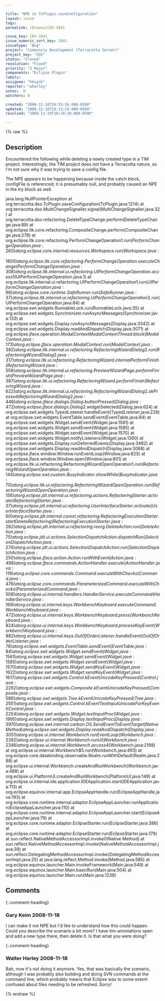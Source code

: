 ```yaml
---

title: "NPE in TcPlugin.saveConfiguration"
layout: issue
tags: 
permalink: /browse/CDV-1041

issue_key: CDV-1041
issue_numeric_sort_key: 1041
issuetype: "Bug"
project: "Community Development (Terracotta Server)"
project_key: "CDV"
status: "Closed"
resolution: "Fixed"
priority: "2 Major"
components: "Eclipse Plugin"
labels: 
assignee: "hhuynh"
reporter: "wharley"
votes:  0
watchers: 0

created: "2008-11-10T20:55:56.000-0500"
updated: "2008-12-16T19:13:24.000-0500"
resolved: "2008-11-19T20:28:30.000-0500"

---
```




{% raw %}



## Description

<div markdown="1" class="description">

Encountered the following while deleting a newly created type in a TIM project.  Interestingly, the TIM project does not have a Terracotta nature, so I'm not sure why it was trying to save a config file.

The NPE appears to be happening because inside the catch block, configFile is referenced; it is presumably null, and probably caused an NPE in the try block as well.

java.lang.NullPointerException
at org.terracotta.dso.TcPlugin.saveConfiguration(TcPlugin.java:1214)
at org.terracotta.dso.MultiChangeSignaller.signal(MultiChangeSignaller.java:32)
at org.terracotta.dso.refactoring.DeleteTypeChange.perform(DeleteTypeChange.java:89)
at org.eclipse.ltk.core.refactoring.CompositeChange.perform(CompositeChange.java:278)
at org.eclipse.ltk.core.refactoring.PerformChangeOperation$1.run(PerformChangeOperation.java:260)
at org.eclipse.core.internal.resources.Workspace.run(Workspace.java:1800)
at org.eclipse.ltk.core.refactoring.PerformChangeOperation.executeChange(PerformChangeOperation.java:308)
at org.eclipse.ltk.internal.ui.refactoring.UIPerformChangeOperation.access$1(UIPerformChangeOperation.java:1)
at org.eclipse.ltk.internal.ui.refactoring.UIPerformChangeOperation$1.run(UIPerformChangeOperation.java:66)
at org.eclipse.core.runtime.SafeRunner.run(SafeRunner.java:37)
at org.eclipse.ltk.internal.ui.refactoring.UIPerformChangeOperation$2.run(UIPerformChangeOperation.java:84)
at org.eclipse.swt.widgets.RunnableLock.run(RunnableLock.java:35)
at org.eclipse.swt.widgets.Synchronizer.runAsyncMessages(Synchronizer.java:133)
at org.eclipse.swt.widgets.Display.runAsyncMessages(Display.java:3342)
at org.eclipse.swt.widgets.Display.readAndDispatch(Display.java:3071)
at org.eclipse.jface.operation.ModalContext$ModalContextThread.block(ModalContext.java:173)
at org.eclipse.jface.operation.ModalContext.run(ModalContext.java:382)
at org.eclipse.ltk.internal.ui.refactoring.RefactoringWizardDialog2.run(RefactoringWizardDialog2.java:317)
at org.eclipse.ltk.ui.refactoring.RefactoringWizard.internalPerformFinish(RefactoringWizard.java:558)
at org.eclipse.ltk.internal.ui.refactoring.PreviewWizardPage.performFinish(PreviewWizardPage.java:387)
at org.eclipse.ltk.ui.refactoring.RefactoringWizard.performFinish(RefactoringWizard.java:622)
at org.eclipse.ltk.internal.ui.refactoring.RefactoringWizardDialog2.okPressed(RefactoringWizardDialog2.java:446)
at org.eclipse.jface.dialogs.Dialog.buttonPressed(Dialog.java:472)
at org.eclipse.jface.dialogs.Dialog$2.widgetSelected(Dialog.java:624)
at org.eclipse.swt.widgets.TypedListener.handleEvent(TypedListener.java:228)
at org.eclipse.swt.widgets.EventTable.sendEvent(EventTable.java:84)
at org.eclipse.swt.widgets.Widget.sendEvent(Widget.java:1561)
at org.eclipse.swt.widgets.Widget.sendEvent(Widget.java:1585)
at org.eclipse.swt.widgets.Widget.sendEvent(Widget.java:1570)
at org.eclipse.swt.widgets.Widget.notifyListeners(Widget.java:1360)
at org.eclipse.swt.widgets.Display.runDeferredEvents(Display.java:3482)
at org.eclipse.swt.widgets.Display.readAndDispatch(Display.java:3068)
at org.eclipse.jface.window.Window.runEventLoop(Window.java:825)
at org.eclipse.jface.window.Window.open(Window.java:801)
at org.eclipse.ltk.ui.refactoring.RefactoringWizardOpenOperation$1.run(RefactoringWizardOpenOperation.java:144)
at org.eclipse.swt.custom.BusyIndicator.showWhile(BusyIndicator.java:70)
at org.eclipse.ltk.ui.refactoring.RefactoringWizardOpenOperation.run(RefactoringWizardOpenOperation.java:156)
at org.eclipse.jdt.internal.ui.refactoring.actions.RefactoringStarter.activate(RefactoringStarter.java:37)
at org.eclipse.jdt.internal.ui.refactoring.UserInterfaceStarter.activate(UserInterfaceStarter.java:60)
at org.eclipse.jdt.internal.corext.refactoring.RefactoringExecutionStarter.startDeleteRefactoring(RefactoringExecutionStarter.java:282)
at org.eclipse.jdt.internal.ui.refactoring.reorg.DeleteAction.run(DeleteAction.java:75)
at org.eclipse.jdt.ui.actions.SelectionDispatchAction.dispatchRun(SelectionDispatchAction.java:274)
at org.eclipse.jdt.ui.actions.SelectionDispatchAction.run(SelectionDispatchAction.java:250)
at org.eclipse.jface.action.Action.runWithEvent(Action.java:498)
at org.eclipse.jface.commands.ActionHandler.execute(ActionHandler.java:119)
at org.eclipse.core.commands.Command.executeWithChecks(Command.java:476)
at org.eclipse.core.commands.ParameterizedCommand.executeWithChecks(ParameterizedCommand.java:508)
at org.eclipse.ui.internal.handlers.HandlerService.executeCommand(HandlerService.java:169)
at org.eclipse.ui.internal.keys.WorkbenchKeyboard.executeCommand(WorkbenchKeyboard.java:472)
at org.eclipse.ui.internal.keys.WorkbenchKeyboard.press(WorkbenchKeyboard.java:824)
at org.eclipse.ui.internal.keys.WorkbenchKeyboard.processKeyEvent(WorkbenchKeyboard.java:882)
at org.eclipse.ui.internal.keys.OutOfOrderListener.handleEvent(OutOfOrderListener.java:76)
at org.eclipse.swt.widgets.EventTable.sendEvent(EventTable.java:84)
at org.eclipse.swt.widgets.Widget.sendEvent(Widget.java:1561)
at org.eclipse.swt.widgets.Widget.sendEvent(Widget.java:1585)
at org.eclipse.swt.widgets.Widget.sendEvent(Widget.java:1570)
at org.eclipse.swt.widgets.Widget.sendKeyEvent(Widget.java:1622)
at org.eclipse.swt.widgets.Widget.sendKeyEvent(Widget.java:1617)
at org.eclipse.swt.widgets.Control.kEventUnicodeKeyPressed(Control.java:2292)
at org.eclipse.swt.widgets.Composite.kEventUnicodeKeyPressed(Composite.java:586)
at org.eclipse.swt.widgets.Tree.kEventUnicodeKeyPressed(Tree.java:2551)
at org.eclipse.swt.widgets.Control.kEventTextInputUnicodeForKeyEvent(Control.java:2254)
at org.eclipse.swt.widgets.Widget.textInputProc(Widget.java:1995)
at org.eclipse.swt.widgets.Display.textInputProc(Display.java:3970)
at org.eclipse.swt.internal.carbon.OS.SendEventToEventTarget(Native Method)
at org.eclipse.swt.widgets.Display.readAndDispatch(Display.java:3051)
at org.eclipse.ui.internal.Workbench.runEventLoop(Workbench.java:2382)
at org.eclipse.ui.internal.Workbench.runUI(Workbench.java:2346)
at org.eclipse.ui.internal.Workbench.access$4(Workbench.java:2198)
at org.eclipse.ui.internal.Workbench$5.run(Workbench.java:493)
at org.eclipse.core.databinding.observable.Realm.runWithDefault(Realm.java:288)
at org.eclipse.ui.internal.Workbench.createAndRunWorkbench(Workbench.java:488)
at org.eclipse.ui.PlatformUI.createAndRunWorkbench(PlatformUI.java:149)
at org.eclipse.ui.internal.ide.application.IDEApplication.start(IDEApplication.java:113)
at org.eclipse.equinox.internal.app.EclipseAppHandle.run(EclipseAppHandle.java:193)
at org.eclipse.core.runtime.internal.adaptor.EclipseAppLauncher.runApplication(EclipseAppLauncher.java:110)
at org.eclipse.core.runtime.internal.adaptor.EclipseAppLauncher.start(EclipseAppLauncher.java:79)
at org.eclipse.core.runtime.adaptor.EclipseStarter.run(EclipseStarter.java:386)
at org.eclipse.core.runtime.adaptor.EclipseStarter.run(EclipseStarter.java:179)
at sun.reflect.NativeMethodAccessorImpl.invoke0(Native Method)
at sun.reflect.NativeMethodAccessorImpl.invoke(NativeMethodAccessorImpl.java:39)
at sun.reflect.DelegatingMethodAccessorImpl.invoke(DelegatingMethodAccessorImpl.java:25)
at java.lang.reflect.Method.invoke(Method.java:585)
at org.eclipse.equinox.launcher.Main.invokeFramework(Main.java:549)
at org.eclipse.equinox.launcher.Main.basicRun(Main.java:504)
at org.eclipse.equinox.launcher.Main.run(Main.java:1236)


</div>

## Comments


{:.comment-heading}
### **Gary Keim** <span class="date">2008-11-18</span>

<div markdown="1" class="comment">

I can make it not NPE but I'd like to understand how this could happen.  Could you describe the scenario a bit more?  I have tim-annotations open and add a new type there, then delete it.  Is that what you were doing?


</div>


{:.comment-heading}
### **Walter Harley** <span class="date">2008-11-18</span>

<div markdown="1" class="comment">

Bah, now it's not doing it anymore.  Yes, that was basically the scenario, although I was probably also building and doing SVN commands at the command line, which probably means that Eclipse was to some extent confused about files needing to be refreshed.  Sorry!

</div>



{% endraw %}
